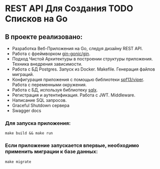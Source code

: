 # REST API Для Создания TODO Списков на Go

## В проекте реализовано:
- Разработка Веб-Приложения на Go, следуя дизайну REST API.
- Работа с фреймворком <a href="https://github.com/gin-gonic/gin">gin-gonic/gin</a>.
- Подход Чистой Архитектуры в построении структуры приложения. Техника внедрения зависимости.
- Работа с БД Postgres. Запуск из Docker. Makefile. Генерация файлов миграций. 
- Конфигурация приложения с помощью библиотеки <a href="https://github.com/spf13/viper">spf13/viper</a>. Работа с переменными окружения.
- Работа с БД, используя библиотеку <a href="https://github.com/jmoiron/sqlx">sqlx</a>.
- Регистрация и аутентификация. Работа с JWT. Middleware.
- Написание SQL запросов.
- Graceful Shutdown сервера
- Swagger docs

### Для запуска приложения:

```
make build && make run
```

### Если приложение запускается впервые, необходимо применить миграции к базе данных:

```
make migrate
```